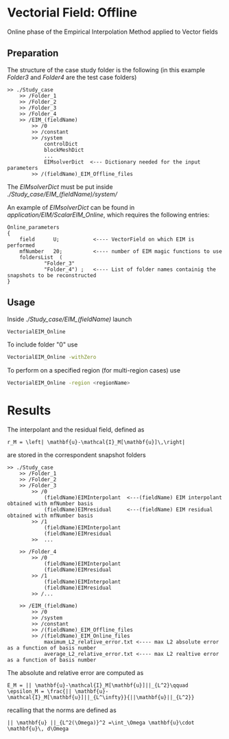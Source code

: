 # Vectorial Field: Offline  

Online phase of the Empirical Interpolation Method applied to Vector fields

## Preparation

The structure of the case study folder is the following (in this example *Folder3* and *Folder4* are the test case folders)

```
>> ./Study_case
	>> /Folder_1  			
	>> /Folder_2
	>> /Folder_3  			
	>> /Folder_4		
	>> /EIM_(fieldName)
		>> /0		
		>> /constant	        		
		>> /system
			controlDict
			blockMeshDict
			...
			EIMsolverDict  <--- Dictionary needed for the input parameters
		>> /(fieldName)_EIM_Offline_files
```

The *EIMsolverDict* must be put inside *./Study_case/EIM_(fieldName)/system/*

An example of *EIMsolverDict* can be found in *application/EIM/ScalarEIM_Online*, which requires the following entries:
```
Online_parameters
{
	field      U;			<---- VectorField on which EIM is performed 
	mfNumber   20;			<---- number of EIM magic functions to use
	foldersList  ( 
			"Folder_3" 
			"Folder_4") ;	<---- List of folder names containig the snapshots to be reconstructed
}
```
## Usage

Inside *./Study_case/EIM_(fieldName)* launch 
```bash
VectorialEIM_Online
```
To include folder "0" use 
```bash
VectorialEIM_Online -withZero
```
To perform on a specified region (for multi-region cases) use 
```bash
VectorialEIM_Online -region <regionName>
```

# Results

The interpolant and the residual field, defined as 
```{math}
r_M = \left| \mathbf{u}-\mathcal{I}_M[\mathbf{u}]\,\right|
````
are stored in the correspondent snapshot folders
 
```
>> ./Study_case
	>> /Folder_1  		  		
	>> /Folder_2
	>> /Folder_3
		>> /0
			(fieldName)EIMInterpolant  <---(fieldName) EIM interpolant obtained with mfNumber basis
			(fieldName)EIMresidual     <---(fieldName) EIM residual obtained with mfNumber basis
		>> /1	
			(fieldName)EIMInterpolant
			(fieldName)EIMresidual
		>>  ...			
				
	>> /Folder_4
		>> /0
			(fieldName)EIMInterpolant 
			(fieldName)EIMresidual
		>> /1	
			(fieldName)EIMInterpolant
			(fieldName)EIMresidual
		>> /...		
			
	>> /EIM_(fieldName)		
		>> /0		        				
		>> /system			
		>> /constant
		>> /(fieldName)_EIM_Offline_files
		>> /(fieldName)_EIM_Online_files
			maximum_L2_relative_error.txt <---- max L2 absolute error as a function of basis number
			average_L2_relative_error.txt <---- max L2 realtive error as a function of basis number
```

The absolute and relative error are computed as
```{math}
E_M = || \mathbf{u}-\mathcal{I}_M[\mathbf{u}]||_{L^2}\qquad 
\epsilon_M = \frac{|| \mathbf{u}-\mathcal{I}_M[\mathbf{u}]||_{L^\infty}}{||\mathbf{u}||_{L^2}}
```
recalling that the norms are defined as
```{math}
|| \mathbf{u} ||_{L^2(\Omega)}^2 =\int_\Omega \mathbf{u}\cdot \mathbf{u}\, d\Omega
``` 